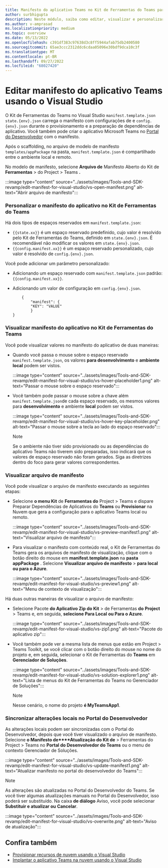 ```yaml
---
title: Manifesto do aplicativo Teams no Kit de Ferramentas do Teams para Visual Studio
author: surbhigupta
description: Neste módulo, saiba como editar, visualizar e personalizar o Manifesto do Aplicativo teams em um ambiente diferente para o Visual Studio.
ms.author: v-amprasad
ms.localizationpriority: medium
ms.topic: overview
ms.date: 05/13/2022
ms.openlocfilehash: c391df383c97638d3c8ff5944afab75db2400580
ms.sourcegitcommit: 65ae3ccc2312ddc6cdaa05096e30bdf9dca10c3f
ms.translationtype: MT
ms.contentlocale: pt-BR
ms.lasthandoff: 09/27/2022
ms.locfileid: "68027420"
---
```

# <a name="edit-teams-app-manifest-using-visual-studio"></a>Editar manifesto do aplicativo Teams usando o Visual Studio

O Kit de Ferramentas do Teams no Visual Studio `manifest.template.json` `state.{env}.json` carrega o manifesto com configurações de e `config.{env}.json` durante o provisionamento e a preparação de dependências de aplicativo. Você também pode criar o aplicativo Microsoft Teams no [Portal do Desenvolvedor](https://dev.teams.microsoft.com/apps) com o manifesto.

Após o scaffolding, no arquivo de modelo de manifesto `templates/appPackage` na pasta, `manifest.template.json` é compartilhado entre o ambiente local e remoto.

No modelo de manifesto, selecione **Arquivo de** Manifesto Aberto do Kit de **Ferramentas** >  do Project  >  Teams **.**

:::image type="content" source="../assets/images/Tools-and-SDK-revamp/edit-manifest-for-visual-studio/vs-open-manifest.png" alt-text="Abrir arquivo de manifesto":::

### <a name="customize-app-manifest-in-teams-toolkit"></a>Personalizar o manifesto do aplicativo no Kit de Ferramentas do Teams

Há dois tipos de espaços reservados em `manifest.template.json`:

- `{{state.xx}}` é um espaço reservado predefinido, cujo valor é resolvido pelo Kit de Ferramentas do Teams, definido em `state.{env}.json`. É recomendável não modificar os valores em `state.{env}.json`.
- `{{config.manifest.xx}}` é um espaço reservado personalizado, cujo valor é resolvido de `config.{env}.json`.

Você pode adicionar um parâmetro personalizado:

- Adicionando um espaço reservado com `manifest.template.json` padrão: `{{config.manifest.xx}}`.
- Adicionando um valor de configuração em `config.{env}.json`.

    ```
        {
            "manifest": {
            "KEY": "VALUE"
            }
    }
    ```

### <a name="preview-app-manifest-in-teams-toolkit"></a>Visualizar manifesto do aplicativo no Kit de Ferramentas do Teams

Você pode visualizar valores no manifesto do aplicativo de duas maneiras:

- Quando você passa o mouse sobre o espaço reservado `manifest.template.json`, os valores **para desenvolvimento** e **ambiente local** podem ser vistos.

   :::image type="content" source="../assets/images/Tools-and-SDK-revamp/edit-manifest-for-visual-studio/vs-hover-placeholder1.png" alt-text="Passar o mouse sobre o espaço reservado":::

- Você também pode passar o mouse sobre a chave além `manifest.template.json`de cada espaço reservado, os mesmos valores para **desenvolvimento** e ambiente **local** podem ser vistos.

   :::image type="content" source="../assets/images/Tools-and-SDK-revamp/edit-manifest-for-visual-studio/vs-hover-key-placeholder.png" alt-text="Passar o mouse sobre a tecla ao lado do espaço reservado":::

   > [!NOTE]
   > Se o ambiente não tiver sido provisionado ou as dependências do aplicativo Teams não tiverem sido preparadas, isso indicará que os valores de espaço reservado não foram gerados. Siga as diretrizes dentro do foco para gerar valores correspondentes.

### <a name="preview-manifest-file"></a>Visualizar arquivo de manifesto

Você pode visualizar o arquivo de manifesto executando as seguintes etapas:

- Selecione **o menu Kit** de **Ferramentas do** Project  >  Teams e dispare Preparar Dependências de Aplicativos do **Teams** ou **Provisionar** na Nuvem que gera a configuração para o aplicativo Teams local ou remoto.

   :::image type="content" source="../assets/images/Tools-and-SDK-revamp/edit-manifest-for-visual-studio/vs-preview-manifest1.png" alt-text="Visualizar arquivo de manifesto":::

- Para visualizar o manifesto com conteúdo real, o Kit de Ferramentas do Teams gera os arquivos de manifesto de visualização, clique com o botão direito do mouse em **manifest.template.json** na **pasta appPackage** . Selecione **Visualizar arquivo de manifesto** > **para local** **ou para o Azure**.

   :::image type="content" source="../assets/images/Tools-and-SDK-revamp/edit-manifest-for-visual-studio/vs-preview1.png" alt-text="Menu de contexto de visualização":::

Há duas outras maneiras de visualizar o arquivo de manifesto:

- Selecione Pacote **do Aplicativo Zip do Kit** >  de Ferramentas **do** **Project** >  Teams e, em seguida, **selecione Para Local** **ou Para o Azure**.

    :::image type="content" source="../assets/images/Tools-and-SDK-revamp/edit-manifest-for-visual-studio/vs-zip1.png" alt-text="Pacote do aplicativo zip":::

- Você também pode ver a mesma lista de menus que estão em Project > Teams Toolkit, se você clicar com o botão direito do mouse no nome do projeto e, em seguida, selecionar o Kit de Ferramentas do **Teams** em **Gerenciador de Soluções**.

    :::image type="content" source="../assets/images/Tools-and-SDK-revamp/edit-manifest-for-visual-studio/vs-solution-explorer1.png" alt-text="Lista de menus do Kit de Ferramentas do Teams no Gerenciador de Soluções":::

    > [!NOTE]
    >Nesse cenário, o nome do projeto **é MyTeamsApp1**.

### <a name="sync-local-changes-to-developer-portal"></a>Sincronizar alterações locais no Portal do Desenvolvedor

As alterações locais podem ser sincronizadas com o Portal do Desenvolvedor, depois que você tiver visualizado o arquivo de manifesto. Selecione **o Manifesto de****Atualização do Kit de** >  Ferramentas do Project  >  Teams no **Portal do Desenvolvedor do Teams** ou o menu de contexto Gerenciador de Soluções.

:::image type="content" source="../assets/images/Tools-and-SDK-revamp/edit-manifest-for-visual-studio/vs-update-manifest1.png" alt-text="Atualizar manifesto no portal do desenvolvedor do Teams":::

> [!NOTE]
> As alterações são atualizadas no Portal do Desenvolvedor do Teams. Se você tiver algumas atualizações manuais no Portal do Desenvolvedor, isso poderá ser substituído. Na caixa **de diálogo** Aviso, você pode selecionar **Substituir e atualizar ou** **Cancelar**.

:::image type="content" source="../assets/images/Tools-and-SDK-revamp/edit-manifest-for-visual-studio/vs-overwrite.png" alt-text="Aviso de atualização":::

## <a name="see-also"></a>Confira também

- [Provisionar recursos de nuvem usando o Visual Studio](provision-cloud-resources.md)
- [Implantar o aplicativo Teams na nuvem usando o Visual Studio](deploy-teams-app.md)
